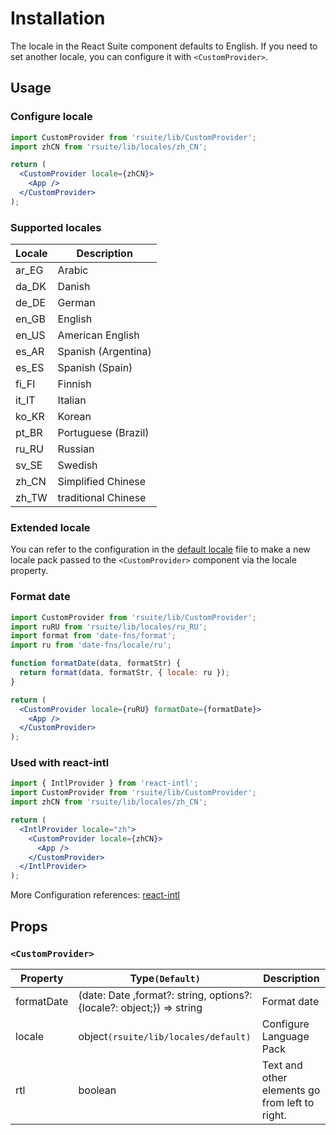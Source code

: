 # Installation

The locale in the React Suite component defaults to English. If you need to set another locale, you can configure it with `<CustomProvider>`.

## Usage

### Configure locale

```jsx
import CustomProvider from 'rsuite/lib/CustomProvider';
import zhCN from 'rsuite/lib/locales/zh_CN';

return (
  <CustomProvider locale={zhCN}>
    <App />
  </CustomProvider>
);
```

<!--{include:`locales.md`}-->

### Supported locales

| Locale | Description         |
| ------ | ------------------- |
| ar_EG  | Arabic              |
| da_DK  | Danish              |
| de_DE  | German              |
| en_GB  | English             |
| en_US  | American English    |
| es_AR  | Spanish (Argentina) |
| es_ES  | Spanish (Spain)     |
| fi_FI  | Finnish             |
| it_IT  | Italian             |
| ko_KR  | Korean              |
| pt_BR  | Portuguese (Brazil) |
| ru_RU  | Russian             |
| sv_SE  | Swedish             |
| zh_CN  | Simplified Chinese  |
| zh_TW  | traditional Chinese |

### Extended locale

You can refer to the configuration in the [default locale](https://github.com/rsuite/rsuite/blob/master/src/locales/default.ts) file to make a new locale pack passed to the `<CustomProvider>` component via the locale property.

### Format date

```jsx
import CustomProvider from 'rsuite/lib/CustomProvider';
import ruRU from 'rsuite/lib/locales/ru_RU';
import format from 'date-fns/format';
import ru from 'date-fns/locale/ru';

function formatDate(data, formatStr) {
  return format(data, formatStr, { locale: ru });
}

return (
  <CustomProvider locale={ruRU} formatDate={formatDate}>
    <App />
  </CustomProvider>
);
```

### Used with react-intl

```jsx
import { IntlProvider } from 'react-intl';
import CustomProvider from 'rsuite/lib/CustomProvider';
import zhCN from 'rsuite/lib/locales/zh_CN';

return (
  <IntlProvider locale="zh">
    <CustomProvider locale={zhCN}>
      <App />
    </CustomProvider>
  </IntlProvider>
);
```

More Configuration references: [react-intl](https://github.com/yahoo/react-intl)

## Props

### `<CustomProvider>`

| Property   | Type`(Default)`                                                       | Description                                    |
| ---------- | --------------------------------------------------------------------- | ---------------------------------------------- |
| formatDate | (date: Date ,format?: string, options?: {locale?: object;}) => string | Format date                                    |
| locale     | object`(rsuite/lib/locales/default)`                                  | Configure Language Pack                        |
| rtl        | boolean                                                               | Text and other elements go from left to right. |
